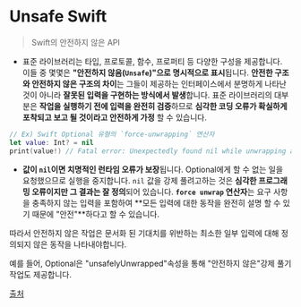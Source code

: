 # Unsafe Swift

> Swift의 안전하지 않은 API

* 표준 라이브러리는 타입, 프로토콜, 함수, 프로퍼티 등 다양한 구성을 제공합니다. 이들 중 몇몇은 **"안전하지 않음(`Unsafe`)"으로 명시적으로 표시**됩니다.  **안전한 구조와 안전하지 않은 구조의 차이**는 그들이 제공하는 인터페이스에서 분명하게 나타난 것이 아니라  **잘못된 입력을 구현하는 방식에서 발생**합니다. 표준 라이브러리의 대부분은 **작업을 실행하기 전에 입력을 완전히 검증**하므로 **심각한 코딩 오류가 확실하게 포착되고 보고 될 것이라고 안전하게 가정** 할 수 있습니다. 



```swift
// Ex) Swift Optional 유형의 `force-unwrapping` 연산자
let value: Int? = nil 
print(value!) // Fatal error: Unexpectedly found nil while unwrapping an Optional value
```

* **값이 `nil`이면 치명적인 런타임 오류가 보장**됩니다. Optional에게 할 수 없는 일을 요청했으므로 실행을 중지합니다. `nil` 값을 강제 풀려고하는 것은 **심각한 프로그래밍 오류이지만 그 결과는 잘 정의**되어 있습니다. **`force unwrap` 연산자**는 요구 사항을 충족하지 않는 입력을 포함하여 **모든 입력에 대한 동작을 완전히 설명 할 수 있기 때문에 "안전"**하다고 할 수 있습니다.

따라서 안전하지 않은 작업은 문서화 된 기대치를 위반하는 최소한 일부 입력에 대해 정의되지 않은 동작을 나타내야합니다. 

예를 들어, Optional은 "unsafelyUnwrapped"속성을 통해 "안전하지 않은"강제 풀기 작업도 제공합니다.



























































































[출처](https://developer.apple.com/videos/play/wwdc2020/10648/)
